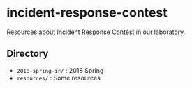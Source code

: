 # incident-response-contest

Resources about Incident Response Contest in our laboratory.

## Directory
* `2018-spring-ir/` : 2018 Spring
* `resources/` : Some resources

